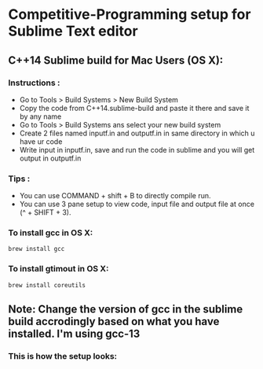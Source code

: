 # Competitive-Programming setup for Sublime Text editor

## C++14 Sublime build for Mac Users (OS X):

### Instructions :

- Go to Tools > Build Systems > New Build System
- Copy the code from C++14.sublime-build and paste it there and save it by any name
- Go to Tools > Build Systems ans select your new build system
- Create 2 files named inputf.in and outputf.in in same directory in which u have ur code
- Write input in inputf.in, save and run the code in sublime and you will get output in outputf.in

### Tips :

- You can use COMMAND + shift + B to directly compile run.
- You can use 3 pane setup to view code, input file and output file at once (^ + SHIFT + 3).

### To install gcc in OS X:

```
brew install gcc
```

### To install gtimout in OS X:

```
brew install coreutils
```

## Note: Change the version of gcc in the sublime build accrodingly based on what you have installed. I'm using gcc-13 

### This is how the setup looks:
